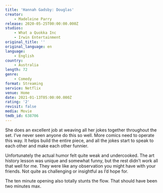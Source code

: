 ```yaml
---
title: 'Hannah Gadsby: Douglas'
creator:
    - Madeleine Parry
release: 2020-05-25T00:00:00.000Z
studios:
    - What a Quokka Inc
    - Irwin Entertainment
original_title: ''
original_language: en
language:
    - English
country:
    - Australia
length: 72
genre:
    - Comedy
format: Streaming
service: Netflix
venue: Home
date: 2021-01-13T05:00:00.000Z
rating: '2'
revisit: false
media: Movie
tmdb_id: 638706
---
```


She does an excellent job at weaving all her jokes together throughout the set. I’ve never seen anyone do this so well. More comics need to operate this way. It helps build the entire piece, and all the jokes start to speak to each other and make each other funnier.

Unfortunately the actual humor felt quite weak and undercooked. The art history lesson was unique and somewhat funny, but the rest didn’t work all that well for me. They were like any observation you might have with your friends. Not quite as challenging or insightful as I’d hope for.

The ten minute opening also totally stunts the flow. That should have been two minutes max.
